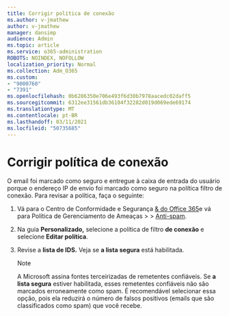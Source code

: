```yaml
---
title: Corrigir política de conexão
ms.author: v-jmathew
author: v-jmathew
manager: dansimp
audience: Admin
ms.topic: article
ms.service: o365-administration
ROBOTS: NOINDEX, NOFOLLOW
localization_priority: Normal
ms.collection: Adm_O365
ms.custom:
- "9000760"
- "7391"
ms.openlocfilehash: 0b6286350e706e493f6d30b7978aacedc02daff5
ms.sourcegitcommit: 6312ee31561db36104f32282d019d069ede69174
ms.translationtype: MT
ms.contentlocale: pt-BR
ms.lasthandoff: 03/11/2021
ms.locfileid: "50735685"
---
```

# <a name="fix-connection-policy"></a>Corrigir política de conexão

O email foi marcado como seguro e entregue à caixa de entrada do usuário porque o endereço IP de envio foi marcado como seguro na política filtro de conexão. Para revisar a política, faça o seguinte:

1. Vá para o Centro de Conformidade e Segurança [& do Office 365](https://go.microsoft.com/fwlink/p/?linkid=2077143)e vá para Política de Gerenciamento de Ameaças   >    >  [Anti-spam](https://go.microsoft.com/fwlink/?linkid=2101518).
2. Na guia **Personalizado,** selecione a política de filtro **de conexão** e selecione **Editar política**.
3. Revise a **lista de IDS.** Veja se **a lista segura** está habilitada.

    > [!NOTE]
    > A Microsoft assina fontes terceirizadas de remetentes confiáveis. Se **a lista segura** estiver habilitada, esses remetentes confiáveis não são marcados erroneamente como spam. É recomendável selecionar essa opção, pois ela reduzirá o número de falsos positivos (emails que são classificados como spam) que você recebe.
